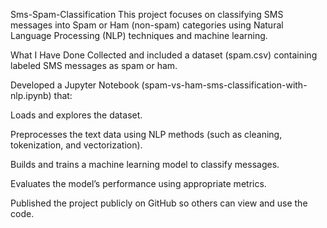 Sms-Spam-Classification
This project focuses on classifying SMS messages into Spam or Ham (non-spam) categories using Natural Language Processing (NLP) techniques and machine learning.

What I Have Done
Collected and included a dataset (spam.csv) containing labeled SMS messages as spam or ham.

Developed a Jupyter Notebook (spam-vs-ham-sms-classification-with-nlp.ipynb) that:

Loads and explores the dataset.

Preprocesses the text data using NLP methods (such as cleaning, tokenization, and vectorization).

Builds and trains a machine learning model to classify messages.

Evaluates the model’s performance using appropriate metrics.

Published the project publicly on GitHub so others can view and use the code.
